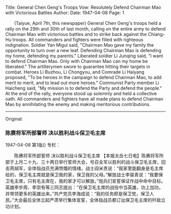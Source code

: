 Title: General Chen Geng's Troops Vow: Resolutely Defend Chairman Mao with Victorious Battles
Author:
Date: 1947-04-08
Page: 1

　　(Taiyue, April 7th, this newspaper) General Chen Geng's troops held a rally on the 29th and 30th of last month, calling on the entire army to defend Chairman Mao with victorious battles and to strike back against the Chiang-Hu troops. All commanders and fighters were filled with righteous indignation. Soldier Yan Migui said, "Chairman Mao gave my family the opportunity to turn over a new leaf. Defending Chairman Mao is defending my home, defending my parents." Liberated soldier Li Junqing said, "I want to defend Chairman Mao. Only with Chairman Mao can my home be liberated." The artillerymen swore to guarantee hitting their targets in combat. Heroes Li Buzhou, Li Chongyou, and Comrade Li Haiyang proposed, "To be heroes in the campaign to defend Chairman Mao, to add merit to merit, and to lead out more heroes." Communist Party member Li Haicheng said, "My mission is to defend the Party and defend the people." At the end of the rally, everyone stood up solemnly and held a collective oath. All commanders and fighters have all made plans to defend Chairman Mao by annihilating the enemy and making meritorious contributions.



<hr /> 

Original: 


### 陈赓将军所部誓师  决以胜利战斗保卫毛主席

1947-04-08
第1版()
专栏：

　　陈赓将军所部誓师
    决以胜利战斗保卫毛主席
    【本报太岳七日电】陈赓将军所部于上月二十九、三十两日举行誓师大会，号召全军以胜利的战斗保卫毛主席，回击蒋胡军，全体指战员充满愤慨的情绪。战士阎米贵说：“我家里能翻身是毛主席给的，保卫毛主席就是保卫我的家，保卫我的父母。”解放战士李骏青说：“我要保卫毛主席，只有毛主席在，我的家才可以解放。”炮兵们宣誓保证作战中命中目标。英雄李步周、李崇有等三同志提出：“在保卫毛主席的战役中当英雄，功上加功，并带领更多的英雄出来。”共产党员李海成说：“我的任务即是保卫党，保卫人民。”大会最后全体立起严肃举行集体宣誓，全体指战员都订出保卫毛主席的歼敌立功计划。
